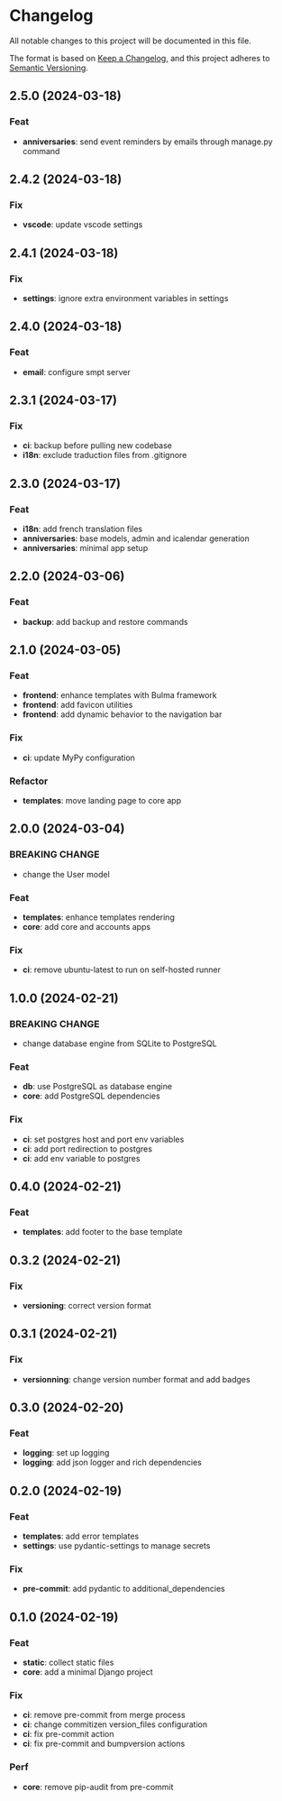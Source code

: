 # Changelog

All notable changes to this project will be documented in this file.

The format is based on [Keep a Changelog](https://keepachangelog.com/en/1.1.0/),
and this project adheres to [Semantic Versioning](https://semver.org/spec/v2.0.0.html).

## 2.5.0 (2024-03-18)

### Feat

- **anniversaries**: send event reminders by emails through manage.py command

## 2.4.2 (2024-03-18)

### Fix

- **vscode**: update vscode settings

## 2.4.1 (2024-03-18)

### Fix

- **settings**: ignore extra environment variables in settings

## 2.4.0 (2024-03-18)

### Feat

- **email**: configure smpt server

## 2.3.1 (2024-03-17)

### Fix

- **ci**: backup before pulling new codebase
- **i18n**: exclude traduction files from .gitignore

## 2.3.0 (2024-03-17)

### Feat

- **i18n**: add french translation files
- **anniversaries**: base models, admin and icalendar generation
- **anniversaries**: minimal app setup

## 2.2.0 (2024-03-06)

### Feat

- **backup**: add backup and restore commands

## 2.1.0 (2024-03-05)

### Feat

- **frontend**: enhance templates with Bulma framework
- **frontend**: add favicon utilities
- **frontend**: add dynamic behavior to the navigation bar

### Fix

- **ci**: update MyPy configuration

### Refactor

- **templates**: move landing page to core app

## 2.0.0 (2024-03-04)

### BREAKING CHANGE

- change the User model

### Feat

- **templates**: enhance templates rendering
- **core**: add core and accounts apps

### Fix

- **ci**: remove ubuntu-latest to run on self-hosted runner

## 1.0.0 (2024-02-21)

### BREAKING CHANGE

- change database engine from SQLite to PostgreSQL

### Feat

- **db**: use PostgreSQL as database engine
- **core**: add PostgreSQL dependencies

### Fix

- **ci**: set postgres host and port env variables
- **ci**: add port redirection to postgres
- **ci**: add env variable to postgres

## 0.4.0 (2024-02-21)

### Feat

- **templates**: add footer to the base template

## 0.3.2 (2024-02-21)

### Fix

- **versioning**: correct version format

## 0.3.1 (2024-02-21)

### Fix

- **versionning**: change version number format and add badges

## 0.3.0 (2024-02-20)

### Feat

- **logging**: set up logging
- **logging**: add json logger and rich dependencies

## 0.2.0 (2024-02-19)

### Feat

- **templates**: add error templates
- **settings**: use pydantic-settings to manage secrets

### Fix

- **pre-commit**: add pydantic to additional_dependencies

## 0.1.0 (2024-02-19)

### Feat

- **static**: collect static files
- **core**: add a minimal Django project

### Fix

- **ci**: remove pre-commit from merge process
- **ci**: change commitizen version_files configuration
- **ci**: fix pre-commit action
- **ci**: fix pre-commit and bumpversion actions

### Perf

- **core**: remove pip-audit from pre-commit
